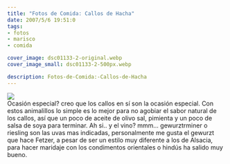 ```yaml
---
title: "Fotos de Comida: Callos de Hacha"
date: 2007/5/6 19:51:0
tags: 
- fotos
- marisco
- comida

cover_image: dsc01133-2-original.webp
cover_image_small: dsc01133-2-500px.webp

description: Fotos-de-Comida:-Callos-de-Hacha
---
```



[![](dsc01133-2-800px.webp)](dsc01133-2-original.webp)  
Ocasión especial? creo que los callos en sí son la ocasión especial. Con estos animalillos lo simple es lo mejor para no agobiar el sabor natural de los callos, así que un poco de aceite de olivo sal, pimienta y un poco de salsa de soya para terminar. Ah si.. y el vino? mmm... gewurztrminer o riesling son las uvas mas indicadas, personalmente me gusta el gewurzt que hace Fetzer, a pesar de ser un estilo muy diferente a los de Alsacia, para hacer maridaje con los condimentos orientales o hindús ha salido muy bueno.

